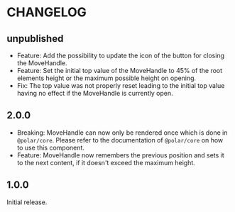 # CHANGELOG

## unpublished

- Feature: Add the possibility to update the icon of the button for closing the MoveHandle.
- Feature: Set the initial top value of the MoveHandle to 45% of the root elements height or the maximum possible height on opening.
- Fix: The top value was not properly reset leading to the initial top value having no effect if the MoveHandle is currently open.

## 2.0.0

- Breaking: MoveHandle can now only be rendered once which is done in `@polar/core`. Please refer to the documentation of `@polar/core` on how to use this component.
- Feature: MoveHandle now remembers the previous position and sets it to the next content, if it doesn't exceed the maximum height.

## 1.0.0

Initial release.
